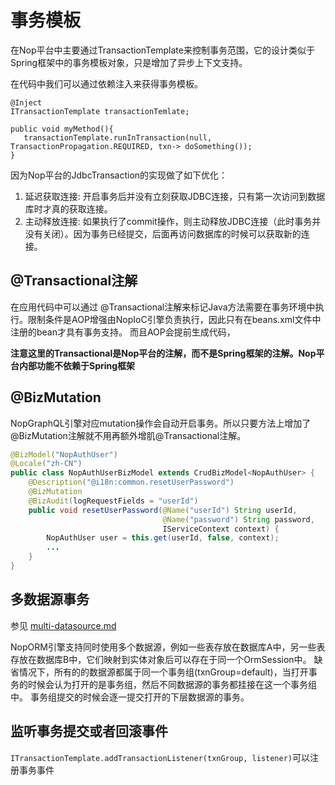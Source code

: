 # 事务模板

在Nop平台中主要通过TransactionTemplate来控制事务范围，它的设计类似于Spring框架中的事务模板对象，只是增加了异步上下文支持。

在代码中我们可以通过依赖注入来获得事务模板。

```
@Inject
ITransactionTemplate transactionTemlate;

public void myMethod(){
   transactionTemplate.runInTransaction(null, TransactionPropagation.REQUIRED, txn-> doSomething());
}
```

因为Nop平台的JdbcTransaction的实现做了如下优化：

1. 延迟获取连接: 开启事务后并没有立刻获取JDBC连接，只有第一次访问到数据库时才真的获取连接。
2. 主动释放连接: 如果执行了commit操作，则主动释放JDBC连接（此时事务并没有关闭）。因为事务已经提交，后面再访问数据库的时候可以获取新的连接。

## @Transactional注解

在应用代码中可以通过 @Transactional注解来标记Java方法需要在事务环境中执行。限制条件是AOP增强由NopIoC引擎负责执行，因此只有在beans.xml文件中注册的bean才具有事务支持。
而且AOP会提前生成代码，

**注意这里的Transactional是Nop平台的注解，而不是Spring框架的注解。Nop平台内部功能不依赖于Spring框架**

## @BizMutation

NopGraphQL引擎对应mutation操作会自动开启事务。所以只要方法上增加了@BizMutation注解就不用再额外增肌@Transactional注解。

```java
@BizModel("NopAuthUser")
@Locale("zh-CN")
public class NopAuthUserBizModel extends CrudBizModel<NopAuthUser> {
    @Description("@i18n:common.resetUserPassword")
    @BizMutation
    @BizAudit(logRequestFields = "userId")
    public void resetUserPassword(@Name("userId") String userId,
                                  @Name("password") String password,
                                  IServiceContext context) {
        NopAuthUser user = this.get(userId, false, context);
        ...
    }
}
```

## 多数据源事务

参见 [multi-datasource.md](multi-datasource.md)

NopORM引擎支持同时使用多个数据源，例如一些表存放在数据库A中，另一些表存放在数据库B中，它们映射到实体对象后可以存在于同一个OrmSession中。
缺省情况下，所有的的数据源都属于同一个事务组(txnGroup=default)，当打开事务的时候会认为打开的是事务组，然后不同数据源的事务都挂接在这一个事务组中。
事务组提交的时候会逐一提交打开的下层数据源的事务。

## 监听事务提交或者回滚事件

`ITransactionTemplate.addTransactionListener(txnGroup, listener)`可以注册事务事件
